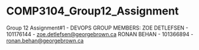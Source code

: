 # COMP3104_Group12_Assignment
Group 12 Assignment#1 - DEVOPS
GROUP MEMBERS:
ZOE DETLEFSEN - 101176144 - zoe.detlefsen@georgebrown.ca
RONAN BEHAN - 101366894 - ronan.behan@georgebrown.ca
